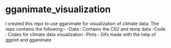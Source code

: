 # gganimate_visualization

I created this repo to use gganimate for visualization of climate data. The repo contains the following:-
-Data : Contains the C02 and temp data
-Code : Codes for climate data visualization
-Plots : Gifs made with the help of ggplot and gganimate